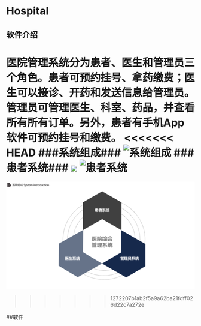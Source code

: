 # Hospital #
 

## 软件介绍 ##
  医院管理系统分为患者、医生和管理员三个角色。患者可预约挂号、拿药缴费；医生可以接诊、开药和发送信息给管理员。管理员可管理医生、科室、药品，并查看所有所有订单。另外，患者有手机App软件可预约挂号和缴费。
<<<<<<< HEAD
###系统组成###
![系统组成](https://i.imgur.com/B3kbW2i.png)
###患者系统###
![](https://i.imgur.com/aWj3qvA.png)
![患者系统](https://i.imgur.com/IW6yQ2q.png)
=======
![](https://github.com/1359029494/Hospital/raw/master/images/1.png)
>>>>>>> 1272207b1ab2f5a9a62ba21fdff026d22c7a272e

##软件
